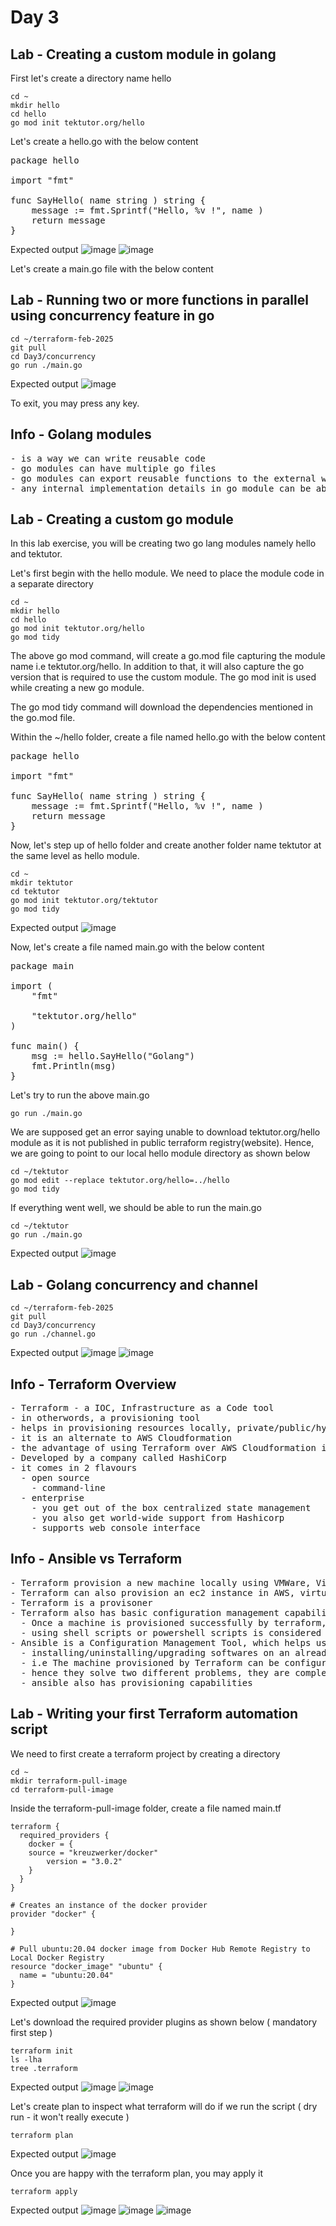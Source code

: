 # Day 3

## Lab - Creating a custom module in golang

First let's create a directory name hello
```
cd ~
mkdir hello
cd hello
go mod init tektutor.org/hello
```
Let's create a hello.go with the below content
<pre>
package hello

import "fmt"

func SayHello( name string ) string {
	message := fmt.Sprintf("Hello, %v !", name ) 
	return message
}
</pre>  

Expected output
![image](https://github.com/user-attachments/assets/7f56365c-e5af-45bb-b719-4c9247b472ff)
![image](https://github.com/user-attachments/assets/75e3fc7d-d153-43d4-a486-19049fa740c9)

Let's create a main.go file with the below content

## Lab - Running two or more functions in parallel using concurrency feature in go
```
cd ~/terraform-feb-2025
git pull
cd Day3/concurrency
go run ./main.go
```

Expected output
![image](https://github.com/user-attachments/assets/13516d7c-2cc1-4900-9183-1bf7c782eb3b)

To exit, you may press any key.

## Info - Golang modules
<pre>
- is a way we can write reusable code
- go modules can have multiple go files
- go modules can export reusable functions to the external world by ensure the function name first letter begins with Upper case
- any internal implementation details in go module can be abstracted by naming those functions with _ or by starting the function name with a lowercase character
</pre>

## Lab - Creating a custom go module

In this lab exercise, you will be creating two go lang modules namely hello and tektutor.

Let's first begin with the hello module. We need to place the module code in a separate directory
```
cd ~
mkdir hello
cd hello
go mod init tektutor.org/hello
go mod tidy
```
The above go mod command, will create a go.mod file capturing the module name i.e tektutor.org/hello.  In addition to that, it will also capture the go version that is required to use the custom module.  The go mod init is used while creating a new go module.

The go mod tidy command will download the dependencies mentioned in the go.mod file.

Within the ~/hello folder, create a file named hello.go with the below content
<pre>
package hello

import "fmt"

func SayHello( name string ) string {
	message := fmt.Sprintf("Hello, %v !", name ) 
	return message
}	
</pre>

Now, let's step up of hello folder and create another folder name tektutor at the same level as hello module.
```
cd ~
mkdir tektutor
cd tektutor
go mod init tektutor.org/tektutor
go mod tidy
```
Expected output
![image](https://github.com/user-attachments/assets/a222ca36-4c34-4060-9918-616b8a6a55bc)


Now, let's create a file named main.go with the below content
<pre>
package main 

import (
	"fmt"

	"tektutor.org/hello"
)

func main() {
	msg := hello.SayHello("Golang")
	fmt.Println(msg)
}	
</pre>

Let's try to run the above main.go
```
go run ./main.go
```
We are supposed get an error saying unable to download tektutor.org/hello module as it is not published in public terraform registry(website). Hence, we are going to point to our local hello module directory as shown below
```
cd ~/tektutor
go mod edit --replace tektutor.org/hello=../hello
go mod tidy
```

If everything went well, we should be able to run the main.go
```
cd ~/tektutor
go run ./main.go
```

Expected output
![image](https://github.com/user-attachments/assets/6cb4c9b1-7076-46ea-a2b8-1c6ab1b5e374)

## Lab - Golang concurrency and channel
```
cd ~/terraform-feb-2025
git pull
cd Day3/concurrency
go run ./channel.go
```

Expected output
![image](https://github.com/user-attachments/assets/6b10971d-d58b-4020-8766-358c2e403689)
![image](https://github.com/user-attachments/assets/f251a243-e445-40a4-962e-56ab8be8c369)

## Info - Terraform Overview
<pre>
- Terraform - a IOC, Infrastructure as a Code tool
- in otherwords, a provisioning tool
- helps in provisioning resources locally, private/public/hybrid cloud
- it is an alternate to AWS Cloudformation
- the advantage of using Terraform over AWS Cloudformation is, Terraform is cloud newtral(supports all public/private/hybrid cloud and locally too ), while Cloudformation supports only AWS
- Developed by a company called HashiCorp
- it comes in 2 flavours
  - open source
    - command-line
  - enterprise 
    - you get out of the box centralized state management
    - you also get world-wide support from Hashicorp 
    - supports web console interface
</pre>

## Info - Ansible vs Terraform
<pre>
- Terraform provision a new machine locally using VMWare, VirtualBox, Hyper-V, docker
- Terraform can also provision an ec2 instance in AWS, virtual machine in Azure, GCP, Digital Ocean, etc.,
- Terraform is a provisoner
- Terraform also has basic configuration management capabilities
  - Once a machine is provisioned successfully by terraform, terraform can invoke some shell scripts, power shells to further configure it
  - using shell scripts or powershell scripts is considered an imperative approach, not a declarative approach
- Ansible is a Configuration Management Tool, which helps us in
  - installing/uninstalling/upgrading softwares on an already provisioned machine
  - i.e The machine provisioned by Terraform can be configured further by Ansible
  - hence they solve two different problems, they are complementing tools not competing tools
  - ansible also has provisioning capabilities 	
</pre>


## Lab - Writing your first Terraform automation script

We need to first create a terraform project by creating a directory
```
cd ~
mkdir terraform-pull-image
cd terraform-pull-image
```

Inside the terraform-pull-image folder, create a file named main.tf
```
terraform {
  required_providers {
    docker = {
	source = "kreuzwerker/docker"
        version = "3.0.2"
    }
  }
}

# Creates an instance of the docker provider
provider "docker" {

}

# Pull ubuntu:20.04 docker image from Docker Hub Remote Registry to Local Docker Registry
resource "docker_image" "ubuntu" {
  name = "ubuntu:20.04"
}
```
Expected output
![image](https://github.com/user-attachments/assets/5d003c29-94a3-441b-a56e-b8ecc5280b9a)



Let's download the required provider plugins as shown below ( mandatory first step )
```
terraform init
ls -lha
tree .terraform
```
Expected output
![image](https://github.com/user-attachments/assets/ccddd455-9bc5-4817-b88c-24f89e372a57)
![image](https://github.com/user-attachments/assets/26d7f6bd-94e4-4a18-894a-17f78ad00a94)


Let's create plan to inspect what terraform will do if we run the script ( dry run - it won't really execute )
```
terraform plan
```
Expected output
![image](https://github.com/user-attachments/assets/168a29af-d0e3-4c38-b166-6ff26774d7c0)


Once you are happy with the terraform plan, you may apply it
```
terraform apply
```

Expected output
![image](https://github.com/user-attachments/assets/bdcfb0ac-27cb-42d4-9bd8-088e3d1c7e5c)
![image](https://github.com/user-attachments/assets/b7f150fb-5262-41b3-a8b1-ac5ac98ef480)
![image](https://github.com/user-attachments/assets/192fc775-5a4e-428f-ace5-e275fac31874)
